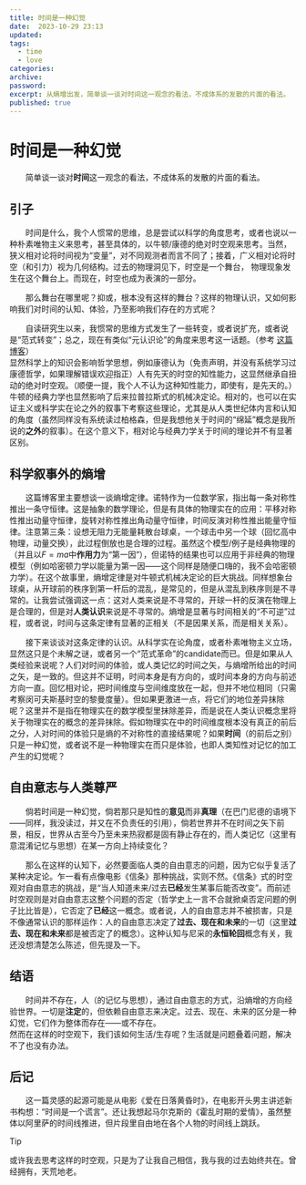```yaml
---
title: 时间是一种幻觉
date:  2023-10-29 23:13
updated:
tags:
  - time
  - love
categories:
archive:
password:
excerpt: 从熵增出发，简单谈一谈对时间这一观念的看法，不成体系的发散的片面的看法。
published: true
---
```


# 时间是一种幻觉

&emsp;&emsp;简单谈一谈对**时间**这一观念的看法，不成体系的发散的片面的看法。

## 引子
&emsp;&emsp;时间是什么，我个人惯常的思维，总是尝试以科学的角度思考，或者也说以一种朴素唯物主义来思考，甚至具体的，以牛顿/康德的绝对时空观来思考。当然，狭义相对论将时间视为“变量”，对不同观测者而言不同了；接着，广义相对论将时空（和引力）视为几何结构。过去的物理洞见下，时空是一个舞台， 物理现象发生在这个舞台上。而现在，时空也成为表演的一部分。

&emsp;&emsp;那么舞台在哪里呢？抑或，根本没有这样的舞台？这样的物理认识，又如何影响我们对时间的认知、体验，乃至影响我们存在的方式呢？

&emsp;&emsp;自读研究生以来，我惯常的思维方式发生了一些转变，或者说扩充，或者说是“范式转变”；总之，现在有类似“元认识论”的角度来思考这一话题。（参考 [这篇博客](/hexo/essays/science)）  
显然科学上的知识会影响哲学思想，例如康德认为（免责声明，并没有系统学习过康德哲学，如果理解错误欢迎指正）人有先天的时空的知性能力，这显然继承自扭动的绝对时空观。（顺便一提，我个人不认为这种知性能力，即使有，是先天的。）牛顿的经典力学也显然影响了后来拉普拉斯式的机械决定论。相对的，也可以在实证主义或科学实在论之外的叙事下考察这些理论，尤其是从人类世纪体内言和认知的角度（虽然同样没有系统读过柏格森，但是我想他关于时间的“绵延”概念是我所说的**之外**的叙事）。在这个意义下，相对论与经典力学关于时间的理论并不有显著区别。
## 科学叙事外的熵增
&emsp;&emsp;这篇博客里主要想谈一谈熵增定律。诺特作为一位数学家，指出每一条对称性推出一条守恒律。这是抽象的数学理论，但是有具体的物理实在的应用：平移对称性推出动量守恒律，旋转对称性推出角动量守恒律，时间反演对称性推出能量守恒律。注意第三条：设想无阻力无能量耗散台球桌，一个球击中另一个球（回忆高中物理，动量交换），此过程倒放也是合理的过程。虽然这个模型/例子是经典物理的（并且以$F=ma$中**作用力**为“第一因”），但诺特的结果也可以应用于非经典的物理模型（例如哈密顿力学以能量为第一因——这个同样是随便口嗨的，我不会哈密顿力学）。在这个故事里，熵增定律是对牛顿式机械决定论的巨大挑战。同样想象台球桌，从开球前的秩序到第一杆后的混乱，是常见的，但是从混乱到秩序则是不寻常的。让我尝试强调这一点：这对人类来说是不寻常的，开球一杆的反演在物理上是合理的，但是对**人类认识**来说是不寻常的。熵增是显著与时间相关的“不可逆”过程，或者说，时间与这条定律有显著的正相关（不是因果关系，而是相关关系）。

&emsp;&emsp;接下来谈谈对这条定律的认识。从科学实在论角度，或者朴素唯物主义立场，显然这只是个未解之谜，或者另一个“范式革命”的candidate而已。但是如果从人类经验来说呢？人们对时间的体验，或人类记忆的时间之矢，与熵增所给出的时间之矢，是一致的。但这并不证明，时间本身是有方向的，或时间本身的方向与前述方向一直。回忆相对论，把时间维度与空间维度放在一起，但并不地位相同（只需考察闵可夫斯基时空的黎曼度量）。但如果更激进一点，将它们的地位差异抹除呢？这里并不是指在物理实在的数学模型里抹除差异，而是说在人类认识概念里将关于物理实在的概念的差异抹除。假如物理实在中的时间维度根本没有真正的前后之分，人对时间的体验只是熵的不对称性的直接结果呢？如果**时间**（的前后之别）只是一种幻觉，或者说不是一种物理实在而只是体验，也即人类知性对记忆的加工产生的幻觉呢？
## 自由意志与人类尊严
&emsp;&emsp;倘若时间是一种幻觉，倘若那只是知性的**意见**而非**真理**（在巴门尼德的语境下——同样，我没读过，并又在不负责任的引用），倘若世界并不在时间之矢下前景，相反，世界从古至今乃至未来热寂都是固有静止存在的，而人类记忆（这里有意混淆记忆与思想）在某一方向上持续变化？

&emsp;&emsp;那么在这样的认知下，必然要面临人类的自由意志的问题，因为它似乎复活了某种决定论。乍一看有点像电影《信条》那种挑战，实则不然。《信条》式的时空观对自由意志的挑战，是“当人知道未来/过去**已经**发生某事后能否改变”。而前述时空观则是对自由意志这整个问题的否定（哲学史上一言不合就掀桌否定问题的例子比比皆是），它否定了**已经**这一概念。或者说，人的自由意志并不被损害，只是不像通常认识的那样运作：人的自由意志决定了**过去、现在和未来**的一切（这里**过去、现在和未来**都是被否定了的概念）。这种认知与尼采的**永恒轮回**概念有关，我还没想清楚怎么陈述，但先提及一下。
## 结语
&emsp;&emsp;时间并不存在，人（的记忆与思想），通过自由意志的方式，沿熵增的方向经验世界。一切是**注定**的，但依赖自由意志来决定。过去、现在、未来的区分是一种幻觉，它们作为整体而存在——或不存在。  
然而在这样的时空观下，我们该如何生活/生存呢？生活就是问题叠着问题，解决不了也没有办法。
## 后记
&emsp;&emsp;这一篇灵感的起源可能是从电影《爱在日落黄昏时》，在电影开头男主讲述新书构想：“时间是一个谎言”。还让我想起马尔克斯的《霍乱时期的爱情》，虽然整体以阿里萨的时间线推进，但片段里自由地在各个人物的时间线上跳跃。
> [!tip]
> 或许我去思考这样的时空观，只是为了让我自己相信，我与我的过去始终共在。曾经拥有，天荒地老。
